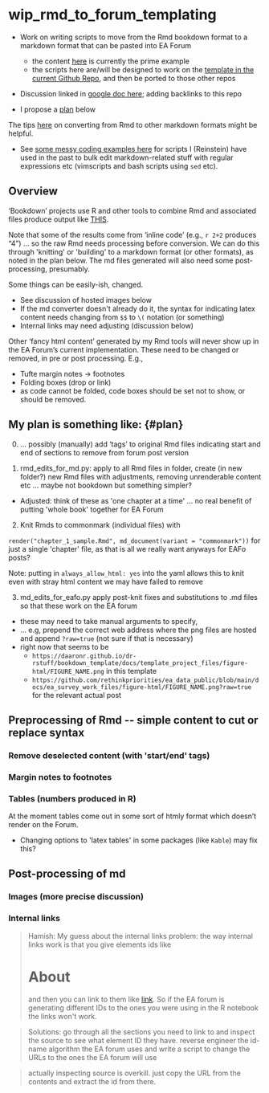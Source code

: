 # wip_rmd_to_forum_templating

- Work on writing scripts to move from the Rmd bookdown format to a markdown format that can be pasted into EA Forum
    - the content [here](https://rethinkpriorities.github.io/ea_data_public/eas-donations.html) is currently the prime example
    - the scripts here are/will be designed to work on the [template in the current Github Repo](https://daaronr.github.io/dr-rstuff/bookdown_template/docs/about.html), and then be ported to those other repos

- Discussion linked in [google doc here](https://docs.google.com/document/d/1R27474udUmzAD5tozOB6q7GA-EG-sW_j5Pz68bZwJQQ/edit#heading=h.4eoz5fvmsd7x); adding backlinks to this repo

- I propose a [plan](#plan) below


The tips [here](https://rmarkdown.rstudio.com/docs/reference/md_document.html) on converting from Rmd to other markdown formats might be helpful.

- See [some messy coding examples here](https://github.com/daaronr/dr_text_md_tools/tree/master/example_work_from_micro_teaching) for scripts I (Reinstein) have used in the past to bulk edit markdown-related stuff with regular expressions etc (vimscripts and bash scripts using `sed` etc).


## Overview

‘Bookdown’ projects use R and other tools to combine Rmd and associated files produce output like [THIS](https://rethinkpriorities.github.io/ea_data_public/outline-disc.html).

Note that some of the results come from ‘inline code’ (e.g., `r 2+2` produces “4”) ... so the raw Rmd needs processing before conversion. We can do this through 'knitting' or 'building' to a markdown format (or other formats), as noted in the plan below. The md files generated will also need some post-processing, presumably.

Some things can be easily-ish, changed.

- See discussion of hosted images below
- If the md converter doesn't already do it, the syntax for indicating latex content needs changing from `$$` to `\(` notation (or something)
- Internal links may need adjusting (discussion below)


Other ‘fancy html content’ generated by my Rmd tools will never show up in the EA Forum’s current implementation. These need to be changed or removed, in pre or post processing. E.g.,

- Tufte margin notes $\rightarrow$  footnotes
- Folding boxes (drop or link)
- as code cannot be folded, code boxes should be set not to show, or should be removed.


## My plan is something like: {#plan}

0. ... possibly (manually) add ‘tags’ to original Rmd files indicating start and end of sections to remove from forum post version


1. rmd_edits_for_md.py: apply to all Rmd files in folder, create (in new folder?) new Rmd files with adjustments, removing unrenderable content etc ... maybe not bookdown but something simpler?

- Adjusted: think of these as 'one chapter at a time' ... no real benefit of putting 'whole book' together for EA Forum

2. Knit Rmds  to commonmark (individual files) with

`render("chapter_1_sample.Rmd", md_document(variant = "commonmark"))` for just a single 'chapter' file, as that is all we really want anyways for EAFo posts?

Note: putting in `always_allow_html: yes` into the yaml allows this to knit even with stray html content we may have failed to remove

3. md_edits_for_eafo.py apply post-knit fixes and substitutions to .md files so that these work on the EA forum

- these may need to take manual arguments to specify,
- ... e.g, prepend the correct web address where the png files are hosted and append `?raw=true` (not sure if that is necessary)
-  right now that seems to be
    - `https://daaronr.github.io/dr-rstuff/bookdown_template/docs/template_project_files/figure-html/FIGURE_NAME.png` in this template
    - `https://github.com/rethinkpriorities/ea_data_public/blob/main/docs/ea_survey_work_files/figure-html/FIGURE_NAME.png?raw=true` for the relevant actual post

## Preprocessing of Rmd -- simple content to cut or replace syntax

### Remove deselected content (with 'start/end' tags)

### Margin notes to footnotes


###  Tables (numbers produced in R)

At the moment tables come out in some sort of htmly format which doesn’t render on the Forum.
- Changing options to 'latex tables' in some packages (like `Kable`) may fix this?


## Post-processing of md

### Images (more precise discussion)


### Internal links

> Hamish: My guess about the internal links problem: the way internal links work is that you give elements ids like <h1 id="about">About</h1> and then you can link to them like <a href="#about">link</a>. So if the EA forum is generating different IDs to the ones you were using in the R notebook the links won't work.

> Solutions:
> go through all the sections you need to link to and inspect the source to see what element ID they have.
reverse engineer the id-name algorithm the EA forum uses and write a script to change the URLs to the ones the EA forum will use

> actually inspecting source is overkill. just copy the URL from the contents and extract the id from there.


